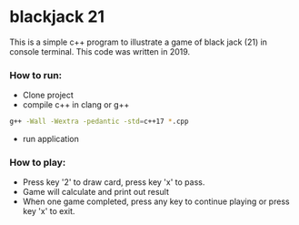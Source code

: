 # blackjack 21

This is a simple c++ program to illustrate a game of black jack (21) in console terminal. This code was written in 2019.

### How to run:
* Clone project
* compile c++ in clang or g++
```bash
g++ -Wall -Wextra -pedantic -std=c++17 *.cpp
```
* run application

### How to play:
* Press key '2' to draw card, press key 'x' to pass.
* Game will calculate and print out result
* When one game completed, press any key to continue playing or press key 'x' to exit.
